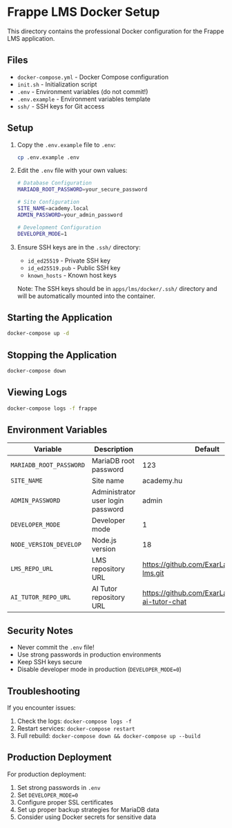 # Frappe LMS Docker Setup

This directory contains the professional Docker configuration for the Frappe LMS application.

## Files

- `docker-compose.yml` - Docker Compose configuration
- `init.sh` - Initialization script
- `.env` - Environment variables (do not commit!)
- `.env.example` - Environment variables template
- `ssh/` - SSH keys for Git access

## Setup

1. Copy the `.env.example` file to `.env`:
   ```bash
   cp .env.example .env
   ```

2. Edit the `.env` file with your own values:
   ```bash
   # Database Configuration
   MARIADB_ROOT_PASSWORD=your_secure_password
   
   # Site Configuration
   SITE_NAME=academy.local
   ADMIN_PASSWORD=your_admin_password
   
   # Development Configuration
   DEVELOPER_MODE=1
   ```

3. Ensure SSH keys are in the `.ssh/` directory:
   - `id_ed25519` - Private SSH key
   - `id_ed25519.pub` - Public SSH key
   - `known_hosts` - Known host keys
   
   Note: The SSH keys should be in `apps/lms/docker/.ssh/` directory and will be automatically mounted into the container.

## Starting the Application

```bash
docker-compose up -d
```

## Stopping the Application

```bash
docker-compose down
```

## Viewing Logs

```bash
docker-compose logs -f frappe
```

## Environment Variables

| Variable | Description | Default |
|----------|-------------|---------|
| `MARIADB_ROOT_PASSWORD` | MariaDB root password | 123 |
| `SITE_NAME` | Site name | academy.hu |
| `ADMIN_PASSWORD` | Administrator user login password | admin |
| `DEVELOPER_MODE` | Developer mode | 1 |
| `NODE_VERSION_DEVELOP` | Node.js version | 18 |
| `LMS_REPO_URL` | LMS repository URL | https://github.com/ExarLabs/academy-lms.git |
| `AI_TUTOR_REPO_URL` | AI Tutor repository URL | https://github.com/ExarLabs/academy-ai-tutor-chat |

## Security Notes

- Never commit the `.env` file!
- Use strong passwords in production environments
- Keep SSH keys secure
- Disable developer mode in production (`DEVELOPER_MODE=0`)

## Troubleshooting

If you encounter issues:

1. Check the logs: `docker-compose logs -f`
2. Restart services: `docker-compose restart`
3. Full rebuild: `docker-compose down && docker-compose up --build`

## Production Deployment

For production deployment:

1. Set strong passwords in `.env`
2. Set `DEVELOPER_MODE=0`
3. Configure proper SSL certificates
4. Set up proper backup strategies for MariaDB data
5. Consider using Docker secrets for sensitive data
